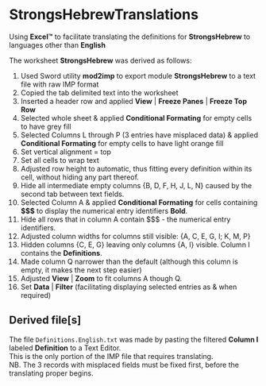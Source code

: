 # StrongsHebrewTranslations
Using **Excel™** to facilitate translating the definitions for **StrongsHebrew** to languages other than **English**

The worksheet **StrongsHebrew** was derived as follows:
1. Used Sword utility **mod2imp** to export module **StrongsHebrew** to a text file with raw IMP format
2. Copied the tab delimited text into the worksheet
3. Inserted a header row and applied **View** | **Freeze Panes** | **Freeze Top Row**
4. Selected whole sheet & applied **Conditional Formating** for empty cells to have grey fill
5. Selected Columns L through P (3 entries have misplaced data) & applied **Conditional Formating** for empty cells to have light orange fill
6. Set vertical alignment = top
7. Set all cells to wrap text
8. Adjusted row height to automatic, thus fitting every definition within its cell, without hiding any part thereof.
9. Hide all intermediate empty columns {B, D, F, H, J, L, N} caused by the second tab between text fields.
10. Selected Column A & applied **Conditional Formating** for cells containing **$$$** to display the numerical entry identifiers **Bold**.
11. Hide all rows that in column A contain $$$ - the numerical entry identifiers.
12. Adjusted column widths for columns still visible: {A, C, E, G, I; K, M, P}
13. Hidden columns {C, E, G} leaving only columns {A, I} visible. Column I contains the **Definitions**.
14. Made column Q narrower than the default (although this column is empty, it makes the next step easier)
15. Adjusted **View** | **Zoom** to fit columns A though Q.
16. Set **Data** | **Filter** (facilitating displaying selected entries as & when required)

## Derived file[s]
The file <code>Definitions.English.txt</code> was made by pasting the filtered **Column I** labeled **Definition** to a Text Editor.<br/>
This is the only portion of the IMP file that requires translating.<br/>
NB. The 3 records with misplaced fields must be fixed first, before the translating proper begins.
